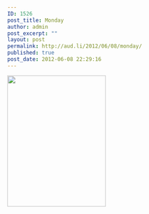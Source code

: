 ```yaml
---
ID: 1526
post_title: Monday
author: admin
post_excerpt: ""
layout: post
permalink: http://aud.li/2012/06/08/monday/
published: true
post_date: 2012-06-08 22:29:16
---
```

<a href="http://aud.li/wp-content/uploads/2012/06/mandag.png"><img class="aligncenter size-medium wp-image-1527" title="mandag" src="http://aud.li/wp-content/uploads/2012/06/mandag-225x300.png" alt="" width="225" height="300" /></a>